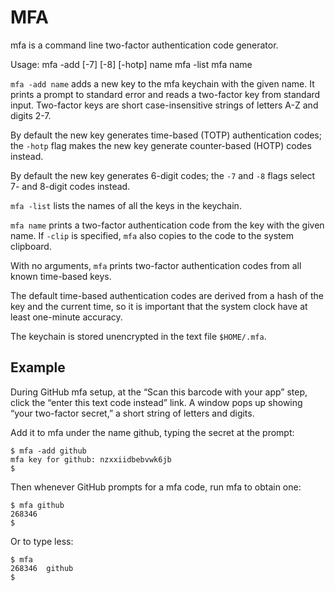 # MFA

mfa is a command line two-factor authentication code generator.

Usage:
    mfa -add [-7] [-8] [-hotp] name
    mfa -list
    mfa name

`mfa -add name` adds a new key to the mfa keychain with the given name. It
prints a prompt to standard error and reads a two-factor key from standard
input. Two-factor keys are short case-insensitive strings of letters A-Z and
digits 2-7.

By default the new key generates time-based (TOTP) authentication codes; the
`-hotp` flag makes the new key generate counter-based (HOTP) codes instead.

By default the new key generates 6-digit codes; the `-7` and `-8` flags select
7- and 8-digit codes instead.

`mfa -list` lists the names of all the keys in the keychain.

`mfa name` prints a two-factor authentication code from the key with the
given name. If `-clip` is specified, `mfa` also copies to the code to the system
clipboard.

With no arguments, `mfa` prints two-factor authentication codes from all
known time-based keys.

The default time-based authentication codes are derived from a hash of the
key and the current time, so it is important that the system clock have at
least one-minute accuracy.

The keychain is stored unencrypted in the text file `$HOME/.mfa`.

## Example

During GitHub mfa setup, at the “Scan this barcode with your app” step,
click the “enter this text code instead” link. A window pops up showing
“your two-factor secret,” a short string of letters and digits.

Add it to mfa under the name github, typing the secret at the prompt:

    $ mfa -add github
    mfa key for github: nzxxiidbebvwk6jb
    $

Then whenever GitHub prompts for a mfa code, run mfa to obtain one:

    $ mfa github
    268346
    $

Or to type less:

    $ mfa
    268346	github
    $
